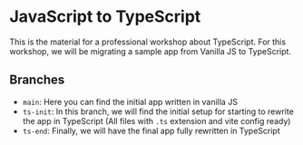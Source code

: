 # JavaScript to TypeScript

This is the material for a professional workshop about TypeScript. For this workshop, we will be migrating a sample app from Vanilla JS to TypeScript.

## Branches
- `main`: Here you can find the initial app written in vanilla JS
- `ts-init`: In this branch, we will find the initial setup for starting to rewrite the app in TypeScript (All files with `.ts` extension and vite config ready)
- `ts-end`: Finally, we will have the final app fully rewritten in TypeScript